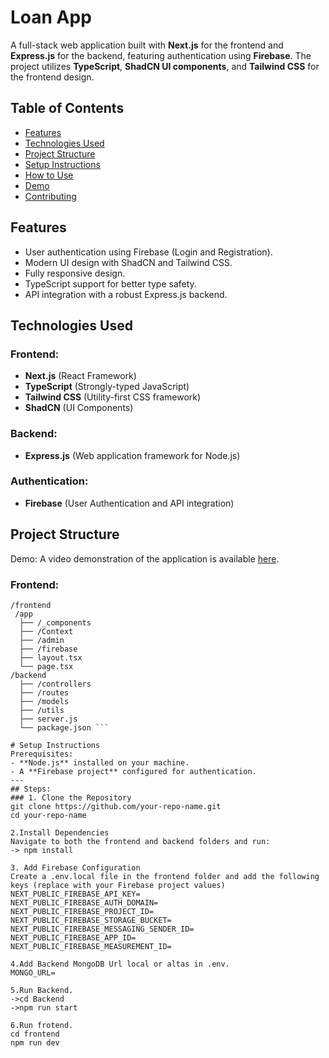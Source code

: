 # Loan App

A full-stack web application built with **Next.js** for the frontend and **Express.js** for the backend, featuring authentication using **Firebase**. The project utilizes **TypeScript**, **ShadCN UI components**, and **Tailwind CSS** for the frontend design.

## Table of Contents

- [Features](#features)
- [Technologies Used](#technologies-used)
- [Project Structure](#project-structure)
- [Setup Instructions](#setup-instructions)
- [How to Use](#how-to-use)
- [Demo](#demo)
- [Contributing](#contributing)

## Features

- User authentication using Firebase (Login and Registration).
- Modern UI design with ShadCN and Tailwind CSS.
- Fully responsive design.
- TypeScript support for better type safety.
- API integration with a robust Express.js backend.

## Technologies Used

### Frontend:
- **Next.js** (React Framework)
- **TypeScript** (Strongly-typed JavaScript)
- **Tailwind CSS** (Utility-first CSS framework)
- **ShadCN** (UI Components)

### Backend:
- **Express.js** (Web application framework for Node.js)

### Authentication:
- **Firebase** (User Authentication and API integration)

## Project Structure

Demo:
A video demonstration of the application is available [here](https://www.dropbox.com/scl/fi/nwjngsk4nx0u5ateiw759/2024-11-20-22-54-33.mkv?rlkey=40teva57jgd8z7c07llgqf09y&st=wp77p575&dl=0).

### Frontend:
```plaintext
/frontend
 /app
  ├── /_components
  ├── /Context
  ├── /admin
  ├── /firebase
  ├── layout.tsx
  └── page.tsx
/backend
  ├── /controllers
  ├── /routes
  ├── /models
  ├── /utils
  ├── server.js
  └── package.json ```

# Setup Instructions
Prerequisites:
- **Node.js** installed on your machine.
- A **Firebase project** configured for authentication.
---
## Steps:
### 1. Clone the Repository
git clone https://github.com/your-repo-name.git
cd your-repo-name

2.Install Dependencies
Navigate to both the frontend and backend folders and run:
-> npm install

3. Add Firebase Configuration
Create a .env.local file in the frontend folder and add the following keys (replace with your Firebase project values)
NEXT_PUBLIC_FIREBASE_API_KEY=
NEXT_PUBLIC_FIREBASE_AUTH_DOMAIN=
NEXT_PUBLIC_FIREBASE_PROJECT_ID=
NEXT_PUBLIC_FIREBASE_STORAGE_BUCKET=
NEXT_PUBLIC_FIREBASE_MESSAGING_SENDER_ID=
NEXT_PUBLIC_FIREBASE_APP_ID=
NEXT_PUBLIC_FIREBASE_MEASUREMENT_ID=

4.Add Backend MongoDB Url local or altas in .env.
MONGO_URL=

5.Run Backend.
->cd Backend
->npm run start

6.Run frotend.
cd frontend
npm run dev





